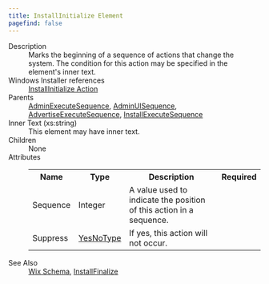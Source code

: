 ```yaml
---
title: InstallInitialize Element
pagefind: false
---
```

<dl>
  <dt>Description</dt>
  <dd>Marks the beginning of a sequence of actions that change the system.  The condition for this action may be specified in the element's inner text.</dd>
  <dt>Windows Installer references</dt>
  <dd>
    <a href="http://msdn.microsoft.com/library/aa369535.aspx" target="_blank">InstallInitialize Action</a>
  </dd>
  <dt>Parents</dt>
  <dd>
    <a href="../adminexecutesequence/">AdminExecuteSequence</a>, <a href="../adminuisequence/">AdminUISequence</a>, <a href="../advertiseexecutesequence/">AdvertiseExecuteSequence</a>, <a href="../installexecutesequence/">InstallExecuteSequence</a></dd>
  <dt>Inner Text (xs:string)</dt>
  <dd>This element may have inner text.</dd>
  <dt>Children</dt>
  <dd>None</dd>
  <dt>Attributes</dt>
  <dd>
    <table cellspacing="0" cellpadding="0" class="schema">
      <tr>
        <th width="15%">Name</th>
        <th width="15%">Type</th>
        <th width="65%">Description</th>
        <th width="15%">Required</th>
      </tr>
      <tr>
        <td>Sequence</td>
        <td>Integer</td>
        <td>A value used to indicate the position of this action in a sequence.</td>
        <td>&nbsp;</td>
      </tr>
      <tr>
        <td>Suppress</td>
        <td><a href="../simple_type_yesnotype/">YesNoType</a></td>
        <td>If yes, this action will not occur.</td>
        <td>&nbsp;</td>
      </tr>
    </table>
  </dd>
  <dt>See Also</dt>
  <dd>
    <a href="../">Wix Schema</a>, <a href="../installfinalize/">InstallFinalize</a></dd>
</dl>
